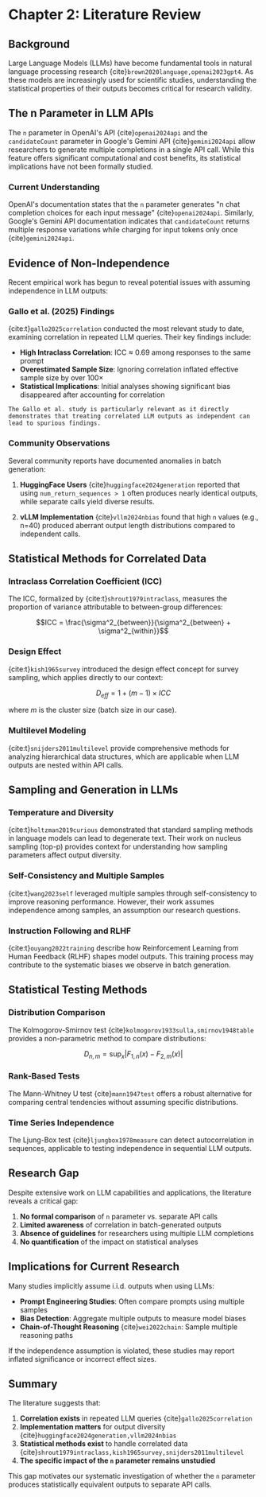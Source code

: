 # Chapter 2: Literature Review

## Background

Large Language Models (LLMs) have become fundamental tools in natural language processing research {cite}`brown2020language,openai2023gpt4`. As these models are increasingly used for scientific studies, understanding the statistical properties of their outputs becomes critical for research validity.

## The n Parameter in LLM APIs

The `n` parameter in OpenAI's API {cite}`openai2024api` and the `candidateCount` parameter in Google's Gemini API {cite}`gemini2024api` allow researchers to generate multiple completions in a single API call. While this feature offers significant computational and cost benefits, its statistical implications have not been formally studied.

### Current Understanding

OpenAI's documentation states that the `n` parameter generates "n chat completion choices for each input message" {cite}`openai2024api`. Similarly, Google's Gemini API documentation indicates that `candidateCount` returns multiple response variations while charging for input tokens only once {cite}`gemini2024api`.

## Evidence of Non-Independence

Recent empirical work has begun to reveal potential issues with assuming independence in LLM outputs:

### Gallo et al. (2025) Findings

{cite:t}`gallo2025correlation` conducted the most relevant study to date, examining correlation in repeated LLM queries. Their key findings include:

- **High Intraclass Correlation**: ICC ≈ 0.69 among responses to the same prompt
- **Overestimated Sample Size**: Ignoring correlation inflated effective sample size by over 100×
- **Statistical Implications**: Initial analyses showing significant bias disappeared after accounting for correlation

```{note}
The Gallo et al. study is particularly relevant as it directly demonstrates that treating correlated LLM outputs as independent can lead to spurious findings.
```

### Community Observations

Several community reports have documented anomalies in batch generation:

1. **HuggingFace Users** {cite}`huggingface2024generation` reported that using `num_return_sequences > 1` often produces nearly identical outputs, while separate calls yield diverse results.

2. **vLLM Implementation** {cite}`vllm2024nbias` found that high `n` values (e.g., n=40) produced aberrant output length distributions compared to independent calls.

## Statistical Methods for Correlated Data

### Intraclass Correlation Coefficient (ICC)

The ICC, formalized by {cite:t}`shrout1979intraclass`, measures the proportion of variance attributable to between-group differences:

$$ICC = \frac{\sigma^2_{between}}{\sigma^2_{between} + \sigma^2_{within}}$$

### Design Effect

{cite:t}`kish1965survey` introduced the design effect concept for survey sampling, which applies directly to our context:

$$D_{eff} = 1 + (m-1) \times ICC$$

where $m$ is the cluster size (batch size in our case).

### Multilevel Modeling

{cite:t}`snijders2011multilevel` provide comprehensive methods for analyzing hierarchical data structures, which are applicable when LLM outputs are nested within API calls.

## Sampling and Generation in LLMs

### Temperature and Diversity

{cite:t}`holtzman2019curious` demonstrated that standard sampling methods in language models can lead to degenerate text. Their work on nucleus sampling (top-p) provides context for understanding how sampling parameters affect output diversity.

### Self-Consistency and Multiple Samples

{cite:t}`wang2023self` leveraged multiple samples through self-consistency to improve reasoning performance. However, their work assumes independence among samples, an assumption our research questions.

### Instruction Following and RLHF

{cite:t}`ouyang2022training` describe how Reinforcement Learning from Human Feedback (RLHF) shapes model outputs. This training process may contribute to the systematic biases we observe in batch generation.

## Statistical Testing Methods

### Distribution Comparison

The Kolmogorov-Smirnov test {cite}`kolmogorov1933sulla,smirnov1948table` provides a non-parametric method to compare distributions:

$$D_{n,m} = \sup_x |F_{1,n}(x) - F_{2,m}(x)|$$

### Rank-Based Tests

The Mann-Whitney U test {cite}`mann1947test` offers a robust alternative for comparing central tendencies without assuming specific distributions.

### Time Series Independence

The Ljung-Box test {cite}`ljungbox1978measure` can detect autocorrelation in sequences, applicable to testing independence in sequential LLM outputs.

## Research Gap

Despite extensive work on LLM capabilities and applications, the literature reveals a critical gap:

1. **No formal comparison** of `n` parameter vs. separate API calls
2. **Limited awareness** of correlation in batch-generated outputs
3. **Absence of guidelines** for researchers using multiple LLM completions
4. **No quantification** of the impact on statistical analyses

## Implications for Current Research

Many studies implicitly assume i.i.d. outputs when using LLMs:

- **Prompt Engineering Studies**: Often compare prompts using multiple samples
- **Bias Detection**: Aggregate multiple outputs to measure model biases
- **Chain-of-Thought Reasoning** {cite}`wei2022chain`: Sample multiple reasoning paths

If the independence assumption is violated, these studies may report inflated significance or incorrect effect sizes.

## Summary

The literature suggests that:

1. **Correlation exists** in repeated LLM queries {cite}`gallo2025correlation`
2. **Implementation matters** for output diversity {cite}`huggingface2024generation,vllm2024nbias`
3. **Statistical methods exist** to handle correlated data {cite}`shrout1979intraclass,kish1965survey,snijders2011multilevel`
4. **The specific impact of the `n` parameter remains unstudied**

This gap motivates our systematic investigation of whether the `n` parameter produces statistically equivalent outputs to separate API calls.